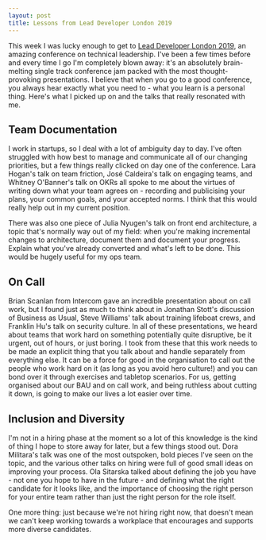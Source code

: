 ```yaml
---
layout: post
title: Lessons from Lead Developer London 2019
---
```


This week I was lucky enough to get to [Lead Developer London 2019](https://london2019.theleaddeveloper.com/), an amazing conference on technical leadership. I've been a few times before and every time I go I'm completely blown away: it's an absolutely brain-melting single track conference jam packed with the most thought-provoking presentations. I believe that when you go to a good conference, you always hear exactly what you need to - what you learn is a personal thing. Here's what I picked up on and the talks that really resonated with me.

## Team Documentation

I work in startups, so I deal with a lot of ambiguity day to day. I've often struggled with how best to manage and communicate all of our changing priorities, but a few things really clicked on day one of the conference. Lara Hogan's talk on team friction, José Caldeira's talk on engaging teams, and Whitney O'Banner's talk on OKRs all spoke to me about the virtues of writing down what your team agrees on - recording and publicising your plans, your common goals, and your accepted norms. I think that this would really help out in my current position.

There was also one piece of Julia Nyugen's talk on front end architecture, a topic that's normally way out of my field: when you're making incremental changes to architecture, document them and document your progress. Explain what you've already converted and what's left to be done. This would be hugely useful for my ops team.


## On Call

Brian Scanlan from Intercom gave an incredible presentation about on call work, but I found just as much to think about in Jonathan Stott's discussion of Business as Usual, Steve Williams' talk about training lifeboat crews, and Franklin Hu's talk on security culture. In all of these presentations, we heard about teams that work hard on something potentially quite disruptive, be it urgent, out of hours, or just boring. I took from these that this work needs to be made an explicit thing that you talk about and handle separately from everything else. It can be a force for good in the organisation to call out the people who work hard on it (as long as you avoid hero culture!) and you can bond over it through exercises and tabletop scenarios. For us, getting organised about our BAU and on call work, and being ruthless about cutting it down, is going to make our lives a lot easier over time.


## Inclusion and Diversity

I'm not in a hiring phase at the moment so a lot of this knowledge is the kind of thing I hope to store away for later, but a few things stood out. Dora Militara's talk was one of the most outspoken, bold pieces I've seen on the topic, and the various other talks on hiring were full of good small ideas on improving your process. Ola Sitarska talked about defining the job you have - not one you hope to have in the future - and defining what the right candidate for it looks like, and the importance of choosing the right person for your entire team rather than just the right person for the role itself.

One more thing: just because we're not hiring right now, that doesn't mean we can't keep working towards a workplace that encourages and supports more diverse candidates.
